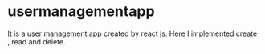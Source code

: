 # usermanagementapp
It is a user management app created by react js. Here I implemented create , read and delete. 
